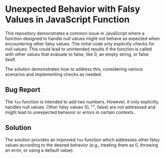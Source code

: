 # Unexpected Behavior with Falsy Values in JavaScript Function

This repository demonstrates a common issue in JavaScript where a function designed to handle null values might not behave as expected when encountering other falsy values.  The initial code only explicitly checks for null values. This could lead to unintended results if the function is called with other values that evaluate to false, like 0, an empty string, or false itself. 

The solution demonstrates how to address this, considering various scenarios and implementing checks as needed.

## Bug Report

The `foo` function is intended to add two numbers.  However, it only explicitly handles null values. Other falsy values (0, "", false) are not addressed and might lead to unexpected behavior or errors in certain contexts.

## Solution

The solution provides an improved `foo` function which addresses other falsy values according to the desired behavior (e.g., treating them as 0, throwing an error, or using a default value).